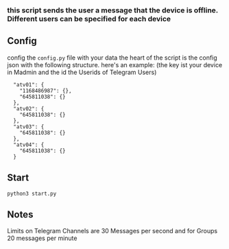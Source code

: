 ### this script sends the user a message that the device is offline. Different users can be specified for each device

## Config
config the `config.py` file with your data
the heart of the script is the config json with the following structure. here's an example: (the key ist your device in Madmin and the id the Userids of Telegram Users)
```
  "atv01": {
    "1168486987": {},
    "645811038": {}
  },
  "atv02": {
    "645811038": {}
  },
  "atv03": {
    "645811038": {}
  },
  "atv04": {
    "645811038": {}
  }
```

## Start
`python3 start.py`


## Notes

Limits on Telegram Channels are 30 Messages per second and for Groups 20 messages per minute
